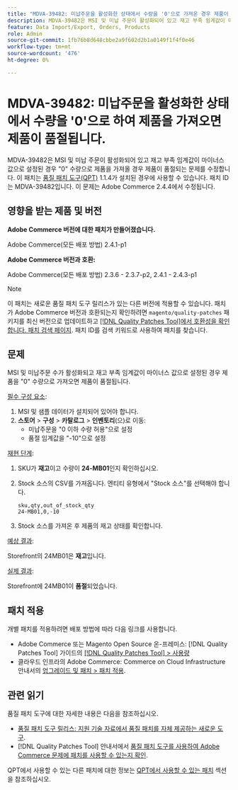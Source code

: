 ```yaml
---
title: "MDVA-39482: 미납주문을 활성화한 상태에서 수량을 '0'으로 가져온 경우 제품이 품절 됨"
description: MDVA-39482은 MSI 및 미납 주문이 활성화되어 있고 재고 부족 임계값이 마이너스 값으로 설정된 경우 "0" 수량으로 제품을 가져올 경우 제품이 품절되는 문제를 수정합니다. 이 패치는 [Quality Patches Tool (QPT)](https://experienceleague.adobe.com/en/docs/commerce-knowledge-base/kb/announcements/commerce-announcements/magento-quality-patches-released-new-tool-to-self-serve-quality-patches) 1.1.4가 설치된 경우 사용할 수 있습니다. 패치 ID는 MDVA-39482입니다. 이 문제는 Adobe Commerce 2.4.4에서 수정됩니다.
feature: Data Import/Export, Orders, Products
role: Admin
source-git-commit: 1fb76b8d648cbbe2a9f602d2b1a0149f1f4f0e46
workflow-type: tm+mt
source-wordcount: '476'
ht-degree: 0%

---
```


# MDVA-39482: 미납주문을 활성화한 상태에서 수량을 &#39;0&#39;으로 하여 제품을 가져오면 제품이 품절됩니다.

MDVA-39482은 MSI 및 미납 주문이 활성화되어 있고 재고 부족 임계값이 마이너스 값으로 설정된 경우 &quot;0&quot; 수량으로 제품을 가져올 경우 제품이 품절되는 문제를 수정합니다. 이 패치는 [품질 패치 도구(QPT)](https://experienceleague.adobe.com/en/docs/commerce-knowledge-base/kb/announcements/commerce-announcements/magento-quality-patches-released-new-tool-to-self-serve-quality-patches) 1.1.4가 설치된 경우에 사용할 수 있습니다. 패치 ID는 MDVA-39482입니다. 이 문제는 Adobe Commerce 2.4.4에서 수정됩니다.

## 영향을 받는 제품 및 버전

**Adobe Commerce 버전에 대한 패치가 만들어졌습니다.**

Adobe Commerce(모든 배포 방법) 2.4.1-p1

**Adobe Commerce 버전과 호환:**

Adobe Commerce(모든 배포 방법) 2.3.6 - 2.3.7-p2, 2.4.1 - 2.4.3-p1

>[!NOTE]
>
>이 패치는 새로운 품질 패치 도구 릴리스가 있는 다른 버전에 적용할 수 있습니다. 패치가 Adobe Commerce 버전과 호환되는지 확인하려면 `magento/quality-patches` 패키지를 최신 버전으로 업데이트하고 [[!DNL Quality Patches Tool]에서 호환성을 확인합니다. 패치 검색 페이지](https://experienceleague.adobe.com/en/docs/commerce-knowledge-base/kb/announcements/commerce-announcements/magento-quality-patches-released-new-tool-to-self-serve-quality-patches). 패치 ID를 검색 키워드로 사용하여 패치를 찾습니다.

## 문제

MSI 및 미납주문 수가 활성화되고 재고 부족 임계값이 마이너스 값으로 설정된 경우 제품을 &quot;0&quot; 수량으로 가져오면 제품이 품절됩니다.

<u>필수 구성 요소</u>:

1. MSI 및 샘플 데이터가 설치되어 있어야 합니다.
1. **스토어** > **구성** > **카탈로그** > **인벤토리**(으)로 이동:
   * 미납주문을 &quot;0 이하 수량 허용&quot;으로 설정
   * 품절 임계값을 &quot;-10&quot;으로 설정

<u>재현 단계</u>:

1. SKU가 **재고**&#x200B;이고 수량이 **24-MB01**&#x200B;인지 확인하십시오.
1. Stock 소스의 CSV를 가져옵니다. 엔티티 유형에서 &quot;Stock 소스&quot;를 선택해야 합니다.

   ```code panel
   sku,qty,out_of_stock_qty
   24-MB01,0,-10
   ```

1. Stock 소스를 가져온 후 제품의 재고 상태를 확인합니다.

<u>예상 결과</u>:

Storefront의 24MB01은 **재고**&#x200B;입니다.

<u>실제 결과</u>:

Storefront에 24MB01이 **품절**&#x200B;되었습니다.

## 패치 적용

개별 패치를 적용하려면 배포 방법에 따라 다음 링크를 사용합니다.

* Adobe Commerce 또는 Magento Open Source 온-프레미스: [!DNL Quality Patches Tool] 가이드의 [[!DNL Quality Patches Tool] > 사용량](/help/tools/quality-patches-tool/usage.md)
* 클라우드 인프라의 Adobe Commerce: Commerce on Cloud Infrastructure 안내서의 [업그레이드 및 패치 > 패치 적용](https://experienceleague.adobe.com/docs/commerce-cloud-service/user-guide/develop/upgrade/apply-patches.html).

## 관련 읽기

품질 패치 도구에 대한 자세한 내용은 다음을 참조하십시오.

* [품질 패치 도구 릴리스: 지원 기술 자료에서 품질 패치를 자체 제공하는 새로운 도구](https://experienceleague.adobe.com/en/docs/commerce-knowledge-base/kb/announcements/commerce-announcements/magento-quality-patches-released-new-tool-to-self-serve-quality-patches).
* [!DNL Quality Patches Tool] 안내서에서 [품질 패치 도구를 사용하여 Adobe Commerce 문제에 패치를 사용할 수 있는지 확인](/help/tools/quality-patches-tool/patches-available-in-qpt/check-patch-for-magento-issue-with-magento-quality-patches.md).

QPT에서 사용할 수 있는 다른 패치에 대한 정보는 [QPT에서 사용할 수 있는 패치](https://experienceleague.adobe.com/tools/commerce-quality-patches/index.html) 섹션을 참조하십시오.
